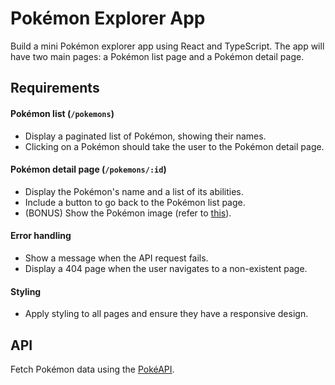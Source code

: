 # Pokémon Explorer App

Build a mini Pokémon explorer app using React and TypeScript. The app will have two main pages: a Pokémon list page and a Pokémon detail page.

## Requirements

#### Pokémon list (`/pokemons`)

- Display a paginated list of Pokémon, showing their names.
- Clicking on a Pokémon should take the user to the Pokémon detail page.

#### Pokémon detail page (`/pokemons/:id`)

- Display the Pokémon's name and a list of its abilities.
- Include a button to go back to the Pokémon list page.
- (BONUS) Show the Pokémon image (refer to [this](https://github.com/PokeAPI/pokeapi/issues/346)).

#### Error handling

- Show a message when the API request fails.
- Display a 404 page when the user navigates to a non-existent page.

#### Styling

- Apply styling to all pages and ensure they have a responsive design.

## API

Fetch Pokémon data using the [PokéAPI](https://pokeapi.co/).
